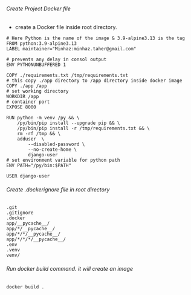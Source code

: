 ###### Create Project Docker file

-   create a Docker file inside root directory.

```docker
# Here Python is the name of the image & 3.9-alpine3.13 is the tag
FROM python:3.9-alpine3.13
LABEL maintainer="Minhaz:minhaz.taher@gmail.com"

# prevents any delay in consol output
ENV PYTHONUNBUFFERED 1

COPY ./requirements.txt /tmp/requirements.txt
# this copy ./app directory to /app directory inside docker image
COPY ./app /app
# set working directory
WORKDIR /app
# container port
EXPOSE 8000

RUN python -m venv /py && \
    /py/bin/pip install --upgrade pip && \
    /py/bin/pip install -r /tmp/requirements.txt && \
    rm -rf /tmp && \
    adduser  \
        --disabled-password \
        --no-create-home \
        django-user
# set environment variable for python path
ENV PATH="/py/bin:$PATH"

USER django-user
```

###### Create .dockerignore file in root directory

```
.git
.gitignore
.docker
app/__pycache__/
app/*/__pycache__/
app/*/*/__pycache__/
app/*/*/*/__pycache__/
.env
.venv
venv/
```

###### Run docker build command. it will create an image

```sh
docker build .
```
